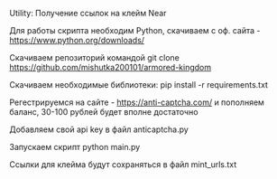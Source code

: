 Utility: Получение ссылок на клейм Near

Для работы скрипта необходим Python, скачиваем с оф. сайта - https://www.python.org/downloads/

Скачиваем репозиторий командой git clone https://github.com/mishutka200101/armored-kingdom

Скачиваем необходимые библиотеки: pip install -r requirements.txt

Регестрируемся на сайте - https://anti-captcha.com/ и пополняем баланс, 30-100 рублей будет вполне достаточно 

Добавляем свой api key в файл anticaptcha.py

Запускаем скрипт python main.py

Ссылки для клейма будут сохраняться в файл mint_urls.txt
